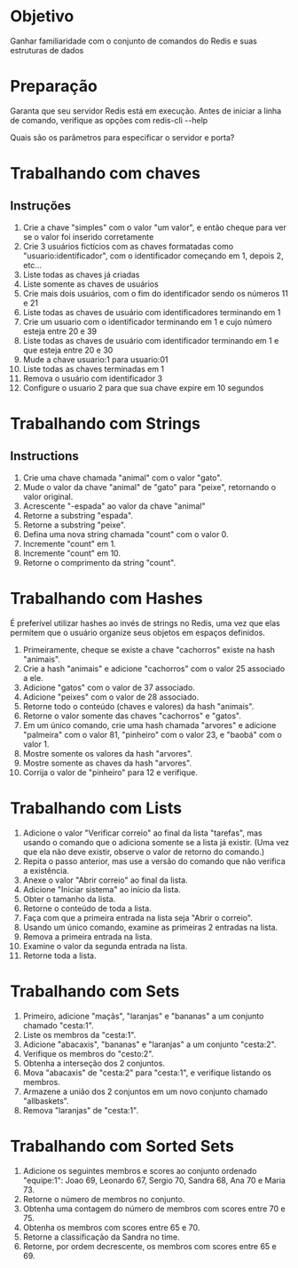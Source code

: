 # Objetivo

Ganhar familiaridade com o conjunto de comandos do Redis e suas estruturas de dados

# Preparação

Garanta que seu servidor Redis está em execução.
Antes de iniciar a linha de comando, verifique as opções com redis-cli --help

Quais são os parâmetros para especificar o servidor e porta?

# Trabalhando com chaves

## Instruções

1.  Crie a chave "simples" com o valor "um valor", e então cheque para ver se o valor foi inserido corretamente
2.  Crie 3 usuários fictícios com as chaves formatadas como "usuario:identificador", com o identificador começando em 1, depois 2, etc...
3.  Liste todas as chaves já criadas
4.  Liste somente as chaves de usuários
5.  Crie mais dois usuários, com o fim do identificador sendo os números 11 e 21
6.  Liste todas as chaves de usuário com identificadores terminando em 1
7.  Crie um usuario com o identificador terminando em 1 e cujo número esteja entre 20 e 39
8.  Liste todas as chaves de usuário com identificador terminando em 1 e que esteja entre 20 e 30
9.  Mude a chave usuario:1 para usuario:01
10. Liste todas as chaves terminadas em 1
11. Remova o usuário com identificador 3
12. Configure o usuario 2 para que sua chave expire em 10 segundos

# Trabalhando com Strings

## Instructions

1.  Crie uma chave chamada "animal" com o valor "gato".
2.  Mude o valor da chave "animal" de "gato" para "peixe", retornando o valor original.
3.  Acrescente "-espada" ao valor da chave "animal"
4.  Retorne a substring "espada".
5.  Retorne a substring "peixe".
6.  Defina uma nova string chamada "count" com o valor 0.
7.  Incremente "count" em 1.
8.  Incremente "count" em 10.
9.  Retorne o comprimento da string "count".

# Trabalhando com Hashes

É preferível utilizar hashes ao invés de strings no Redis, uma vez que elas permitem que o usuário organize seus objetos em espaços definidos.

1.  Primeiramente, cheque se existe a chave "cachorros" existe na hash "animais".
2.  Crie a hash "animais" e adicione "cachorros" com o valor 25 associado a ele.
3.  Adicione "gatos" com o valor de 37 associado.
4.  Adicione "peixes" com o valor de 28 associado.
5.  Retorne todo o conteúdo (chaves e valores) da hash "animais".
6.  Retorne o valor somente das chaves "cachorros" e "gatos".
7.  Em um único comando, crie uma hash chamada "arvores" e adicione "palmeira" com o valor 81, "pinheiro" com o valor 23, e "baobá" com o valor 1.
8.  Mostre somente os valores da hash "arvores".
9.  Mostre somente as chaves da hash "arvores".
10.  Corrija o valor de "pinheiro" para 12 e verifique.

# Trabalhando com Lists

1. Adicione o valor "Verificar correio" ao final da lista "tarefas", mas usando o comando que o adiciona somente se a lista já existir. (Uma vez que ela não deve existir, observe o valor de retorno do comando.)
2. Repita o passo anterior, mas use a versão do comando que não verifica a existência.
3. Anexe o valor "Abrir correio" ao final da lista.
4. Adicione "Iniciar sistema" ao início da lista.
5. Obter o tamanho da lista.
6. Retorne o conteúdo de toda a lista.
7. Faça com que a primeira entrada na lista seja "Abrir o correio".
8. Usando um único comando, examine as primeiras 2 entradas na lista.
9. Remova a primeira entrada na lista.
10. Examine o valor da segunda entrada na lista.
11. Retorne toda a lista.

# Trabalhando com Sets

1. Primeiro, adicione "maçãs", "laranjas" e "bananas" a um conjunto chamado "cesta:1".
2. Liste os membros da "cesta:1".
3. Adicione "abacaxis", "bananas" e "laranjas" a um conjunto "cesta:2".
4. Verifique os membros do "cesto:2".
5. Obtenha a interseção dos 2 conjuntos.
6. Mova "abacaxis" de "cesta:2" para "cesta:1", e verifique listando os membros.
7. Armazene a união dos 2 conjuntos em um novo conjunto chamado "allbaskets".
8. Remova "laranjas" de "cesta:1".


# Trabalhando com Sorted Sets

1. Adicione os seguintes membros e scores ao conjunto ordenado "equipe:1": Joao 69, Leonardo 67, Sergio 70, Sandra 68, Ana 70 e Maria 73.
2. Retorne o número de membros no conjunto.
3. Obtenha uma contagem do número de membros com scores entre 70 e 75.
4. Obtenha os membros com scores entre 65 e 70.
5. Retorne a classificação da Sandra no time.
6. Retorne, por ordem decrescente, os membros com scores entre 65 e 69.
